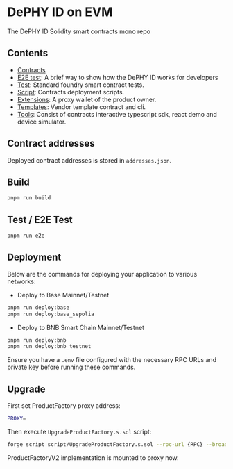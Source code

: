 # DePHY ID on EVM

The DePHY ID Solidity smart contracts mono repo

## Contents

- [Contracts](./contracts)
- [E2E test](./e2e):
  A brief way to show how the DePHY ID works for developers
- [Test](./test/): Standard foundry smart contract tests.
- [Script](./script/): Contracts deployment scripts.
- [Extensions](./extensions/): A proxy wallet of the product owner.
- [Templates](./templates/): Vendor template contract and cli.
- [Tools](./tools/): Consist of contracts interactive typescript sdk, react demo and device simulator.

## Contract addresses

Deployed contract addresses is stored in `addresses.json`.

## Build

```bash
pnpm run build
```

## Test / E2E Test

```bash
pnpm run e2e
```

## Deployment

Below are the commands for deploying your application to various networks:

- Deploy to Base Mainnet/Testnet

```bash
pnpm run deploy:base
pnpm run deploy:base_sepolia
```

- Deploy to BNB Smart Chain Mainnet/Testnet

```bash
pnpm run deploy:bnb
pnpm run deploy:bnb_testnet
```

Ensure you have a `.env` file configured with the necessary RPC URLs and private key before running these commands.

## Upgrade

First set ProductFactory proxy address:

```bash
PROXY=
```

Then execute `UpgradeProductFactory.s.sol` script:

```bash
forge script script/UpgradeProductFactory.s.sol --rpc-url {RPC} --broadcast
```

ProductFactoryV2 implementation is mounted to proxy now.
